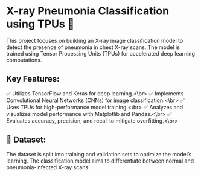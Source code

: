 # X-ray Pneumonia Classification using TPUs 🚀

This project focuses on building an X-ray image classification model to detect the presence of pneumonia in chest X-ray scans. The model is trained using Tensor Processing Units (TPUs) for accelerated deep learning computations.

## Key Features:

✅ Utilizes TensorFlow and Keras for deep learning.<\br>
✅ Implements Convolutional Neural Networks (CNNs) for image classification.<\br>
✅ Uses TPUs for high-performance model training.<\br>
✅ Analyzes and visualizes model performance with Matplotlib and Pandas.<\br>
✅ Evaluates accuracy, precision, and recall to mitigate overfitting.<\br>

## 📂 Dataset:

The dataset is split into training and validation sets to optimize the model’s learning. The classification model aims to differentiate between normal and pneumonia-infected X-ray scans.

